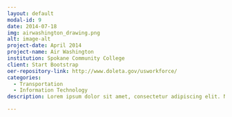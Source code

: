 ```yaml
---
layout: default
modal-id: 9
date: 2014-07-18
img: airwashington_drawing.png
alt: image-alt
project-date: April 2014
project-name: Air Washington
institution: Spokane Community College
client: Start Bootstrap
oer-repository-link: http://www.doleta.gov/usworkforce/
categories:
  - Transportation
  - Information Technology
description: Lorem ipsum dolor sit amet, consectetur adipiscing elit. Nam facilisis lacus maximus diam finibus imperdiet. Duis nec dolor sit amet tellus ultricies porta. Cras mattis mauris molestie odio convallis, eu laoreet libero condimentum. Quisque porttitor sapien non bibendum aliquet. Fusce venenatis, tellus sed mattis vehicula, arcu lacus aliquet ante, a volutpat nunc tortor a massa. Ut nunc ligula, scelerisque nec eros at, ultrices suscipit augue.

---
```

